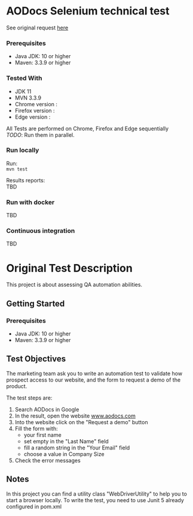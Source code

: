 # AODocs Selenium technical test

See original request [here](#original-test-description)

### Prerequisites
* Java JDK: 10 or higher
* Maven: 3.3.9 or higher

### Tested With
* JDK 11
* MVN 3.3.9
* Chrome version : 
* Firefox version : 
* Edge version : 

All Tests are performed on Chrome, Firefox and Edge sequentially  
*TODO*: Run them in parallel.

### Run locally
Run:  
```mvn test```

Results reports:  
TBD

### Run with docker
TBD

### Continuous integration
TBD

# Original Test Description

This project is about assessing QA automation abilities.

## Getting Started

### Prerequisites
* Java JDK: 10 or higher
* Maven: 3.3.9 or higher

## Test Objectives
The marketing team ask you to write an automation test to validate how prospect access to our website, and the form to request a demo of the product.
 
The test steps are:
 1. Search AODocs in Google
 2. In the result, open the website www.aodocs.com
 3. Into the website click on the "Request a demo" button
 4. Fill the form with:
     * your first name
     * set empty in the "Last Name" field
     * fill a random string in the "Your Email" field
     * choose a value in Company Size
 5. Check the error messages

## Notes
In this project you can find a utility class "WebDriverUtility" to help you to start a browser locally.
To write the test, you need to use Junit 5 already configured in pom.xml
